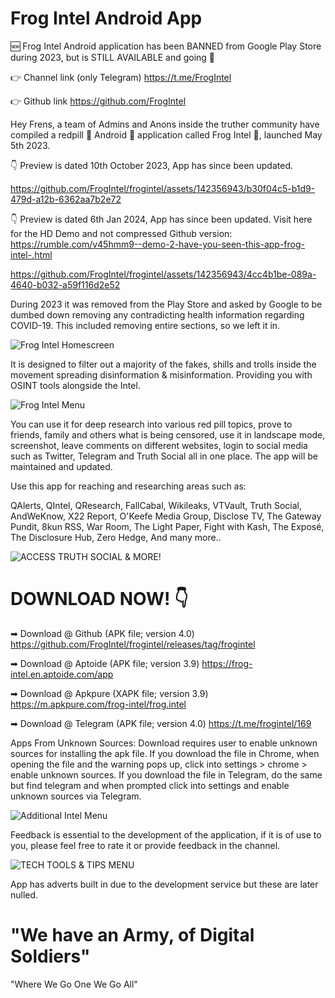 # Frog Intel Android App
 
🆕 Frog Intel Android application has been BANNED from Google Play Store during 2023, but is STILL AVAILABLE and going 💪

👉 Channel link (only Telegram)
https://t.me/FrogIntel

👉 Github link
https://github.com/FrogIntel

Hey Frens, a team of Admins and Anons inside the truther community have compiled a redpill 💊 Android 🤖 application called Frog Intel 🐸, launched May 5th 2023.

👇 Preview is dated 10th October 2023, App has since been updated.

https://github.com/FrogIntel/frogintel/assets/142356943/b30f04c5-b1d9-479d-a12b-6362aa7b2e72

👇 Preview is dated 6th Jan 2024, App has since been updated. Visit here for the HD Demo and not compressed Github version:
https://rumble.com/v45hmm9--demo-2-have-you-seen-this-app-frog-intel-.html

https://github.com/FrogIntel/frogintel/assets/142356943/4cc4b1be-089a-4640-b032-a59f116d2e52

During 2023 it was removed from the Play Store and asked by Google to be dumbed down removing any contradicting health information regarding COVID-19. This included removing entire sections, so we left it in.

![Frog Intel Homescreen](https://github.com/FrogIntel/frogintel/assets/142356943/8dede8b9-5258-477c-b0c2-401527b1b2bd)


It is designed to filter out a majority of the fakes, shills and trolls inside the movement spreading disinformation & misinformation. Providing you with OSINT tools alongside the Intel.

![Frog Intel Menu](https://github.com/FrogIntel/frogintel/assets/142356943/12fbbd85-99ce-4adc-a7ce-7aa4003b0be9)


You can use it for deep research into various red pill topics, prove to friends, family and others what is being censored, use it in landscape mode, screenshot, leave comments on different websites, login to social media such as Twitter, Telegram and Truth Social all in one place. The app will be maintained and updated.

Use this app for reaching and researching areas such as:

QAlerts, QIntel, QResearch, FallCabal, Wikileaks, VTVault, Truth Social, AndWeKnow, X22 Report, O'Keefe Media Group, Disclose TV, The Gateway Pundit, 8kun RSS, War Room, The Light Paper, Fight with Kash, The Exposé, The Disclosure Hub, Zero Hedge, And many more..

![ACCESS TRUTH SOCIAL & MORE!](https://github.com/FrogIntel/frogintel/assets/142356943/38882a75-e17a-4791-bea9-624204b8a74c)

# DOWNLOAD NOW! 👇

➡ Download @ Github (APK file; version 4.0)
https://github.com/FrogIntel/frogintel/releases/tag/frogintel

➡ Download @ Aptoide (APK file; version 3.9)
https://frog-intel.en.aptoide.com/app

➡ Download @ Apkpure (XAPK file; version 3.9)
https://m.apkpure.com/frog-intel/frog.intel

➡ Download @ Telegram (APK file; version 4.0)
https://t.me/frogintel/169

Apps From Unknown Sources:
Download requires user to enable unknown sources for installing the apk file.
If you download the file in Chrome, when opening the file and the warning pops up, click into settings > chrome > enable unknown sources.
If you download the file in Telegram, do the same but find telegram and when prompted click into settings and enable unknown sources via Telegram.


![Additional Intel Menu](https://github.com/FrogIntel/frogintel/assets/142356943/57e2beaa-3d87-493a-88ab-db7431a8fea9)


Feedback is essential to the development of the application, if it is of use to you, please feel free to rate it or provide feedback in the channel.

![TECH TOOLS & TIPS MENU](https://github.com/FrogIntel/frogintel/assets/142356943/bb6b04e3-581e-4522-9262-82137162cdb4)


App has adverts built in due to the development service but these are later nulled.

# "We have an Army, of Digital Soldiers"
"Where We Go One We Go All"
